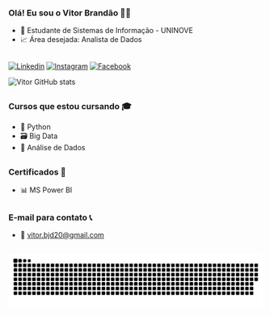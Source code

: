 ### Olá! Eu sou o Vitor Brandão 👋😃

- 🏫 Estudante de Sistemas de Informação - UNINOVE
- 📈 Área desejada: Analista de Dados

##

[![Linkedin](https://img.shields.io/badge/LinkedIn-0077B5?style=for-the-badge&logo=linkedin&logoColor=white)](https://www.linkedin.com/in/vitor-brand%C3%A3o-6955481b1/)
[![Instagram](https://img.shields.io/badge/Instagram-E4405F?style=for-the-badge&logo=instagram&logoColor=white)](https://www.instagram.com/vitor.bjd20/)
[![Facebook](https://img.shields.io/badge/Facebook-1877F2?style=for-the-badge&logo=facebook&logoColor=white)](https://www.facebook.com/Brandao20vtr)

![Vitor GitHub stats](https://github-readme-stats.vercel.app/api?username=brandao20vtr&show_icons=true&theme=dracula)

##

### Cursos que estou cursando 🎓


- 🐍 Python
- 🗃️ Big Data
- 🧱 Análise de Dados

##

### Certificados 📜

- 📊 MS Power BI

##

### E-mail para contato 📞

- 📧 vitor.bjd20@gmail.com

##

 ![Snake animation](https://github.com/brandao20vtr/brandao20vtr/blob/output/github-contribution-grid-snake.svg)

